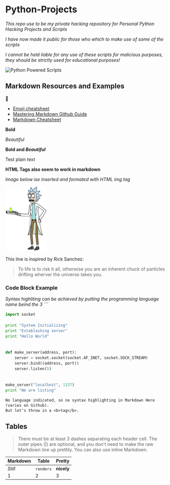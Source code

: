 # Python-Projects
_This repo use to be my private hacking repository for Personal Python Hacking Projects and Scripts_

_I have now made it public for those who which to make use of some of the scripts_

_I cannot be held liable for any use of these scripts for malicious purposes, they should be strictly used for educational purposes!_

![Python Powered Scripts](https://www.python.org/static/community_logos/python-powered-w-200x80.png)


## Markdown Resources and Examples
:panda_face:

* [Emoji cheatsheet](https://www.webfx.com/tools/emoji-cheat-sheet/)
* [Mastering Markdown Github Guide](https://guides.github.com/features/mastering-markdown/)
* [Markdown Cheatsheet](https://www.markdownguide.org/cheat-sheet/)


**Bold**

*Beautiful*

**Bold and _Beautiful_**

Test plain text

**HTML Tags also seem to work in markdown**

*Image below ise inserted and formated with HTML img tag*

 <img src="Images\rick-sanchez.png" alt="Rick Sanchez" height="200"/>

This line is inspired by Rick Sanchez:
> To life is to risk it all, otherwise you are an inherent chuck of particles drifting wherver the universe takes you.

### Code Block Example
*Syntax highliting can be achieved by putting the programming language name beind the 3 ```*


```python
import socket

print "System Initializing"
print "Establashing server"
print "Hello World"


def make_server(address, port):
    server = socket.socket(socket.AF_INET, socket.SOCK_STREAM)
    server.bind((address, port))
    server.listen(5)


make_server("localhost", 1337)
print "We are listing"

````

```
No language indicated, so no syntax highlighting in Markdown Here (varies on Github). 
But let's throw in a <b>tag</b>.
```

## Tables

> There must be at least 3 dashes separating each header cell.
> The outer pipes (|) are optional, and you don't need to make the 
> raw Markdown line up prettily. You can also use inline Markdown.


Markdown | Table | Pretty
--- | --- | ---
*Still* | `renders` | **nicely**
1 | 2 | 3
